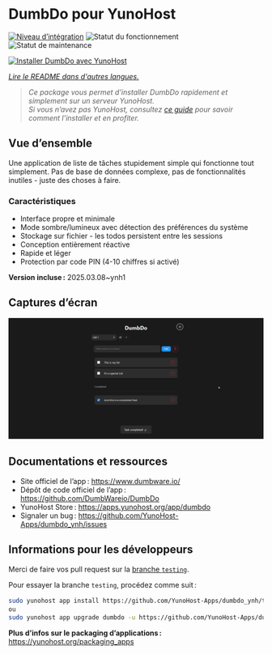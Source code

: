 <!--
Nota bene : ce README est automatiquement généré par <https://github.com/YunoHost/apps/tree/master/tools/readme_generator>
Il NE doit PAS être modifié à la main.
-->

# DumbDo pour YunoHost

[![Niveau d’intégration](https://apps.yunohost.org/badge/integration/dumbdo)](https://ci-apps.yunohost.org/ci/apps/dumbdo/)
![Statut du fonctionnement](https://apps.yunohost.org/badge/state/dumbdo)
![Statut de maintenance](https://apps.yunohost.org/badge/maintained/dumbdo)

[![Installer DumbDo avec YunoHost](https://install-app.yunohost.org/install-with-yunohost.svg)](https://install-app.yunohost.org/?app=dumbdo)

*[Lire le README dans d'autres langues.](./ALL_README.md)*

> *Ce package vous permet d’installer DumbDo rapidement et simplement sur un serveur YunoHost.*  
> *Si vous n’avez pas YunoHost, consultez [ce guide](https://yunohost.org/install) pour savoir comment l’installer et en profiter.*

## Vue d’ensemble

Une application de liste de tâches stupidement simple qui fonctionne tout simplement. Pas de base de données complexe, pas de fonctionnalités inutiles - juste des choses à faire.

### Caractéristiques

- Interface propre et minimale
- Mode sombre/lumineux avec détection des préférences du système
- Stockage sur fichier - les todos persistent entre les sessions
- Conception entièrement réactive
- Rapide et léger
- Protection par code PIN (4-10 chiffres si activé)


**Version incluse :** 2025.03.08~ynh1

## Captures d’écran

![Capture d’écran de DumbDo](./doc/screenshots/screenshot.png)

## Documentations et ressources

- Site officiel de l’app : <https://www.dumbware.io/>
- Dépôt de code officiel de l’app : <https://github.com/DumbWareio/DumbDo>
- YunoHost Store : <https://apps.yunohost.org/app/dumbdo>
- Signaler un bug : <https://github.com/YunoHost-Apps/dumbdo_ynh/issues>

## Informations pour les développeurs

Merci de faire vos pull request sur la [branche `testing`](https://github.com/YunoHost-Apps/dumbdo_ynh/tree/testing).

Pour essayer la branche `testing`, procédez comme suit :

```bash
sudo yunohost app install https://github.com/YunoHost-Apps/dumbdo_ynh/tree/testing --debug
ou
sudo yunohost app upgrade dumbdo -u https://github.com/YunoHost-Apps/dumbdo_ynh/tree/testing --debug
```

**Plus d’infos sur le packaging d’applications :** <https://yunohost.org/packaging_apps>
